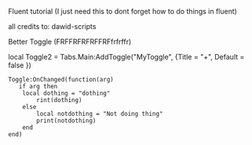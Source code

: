 Fluent tutorial (I just need this to dont forget how to do things in fluent)

all credits to: dawid-scripts


Better Toggle (FRFFRFRFRFFRFfrfrffr)

local Toggle2 = Tabs.Main:AddToggle("MyToggle", {Title = "+", Default = false })

    Toggle:OnChanged(function(arg)
       if arg then
        local dothing = "dothing"
            rint(dothing)
        else
            local notdothing = "Not doing thing"
            print(notdothing)
        end
    end)

